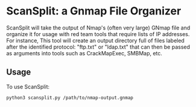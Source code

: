 # ScanSplit: a Gnmap File Organizer
ScanSplit will take the output of Nmap's (often very large) GNmap file and organize it for usage with red team tools that require lists of IP addresses. For instance, This tool will create an output directory full of files labeled after the identified protocol: "ftp.txt" or "ldap.txt" that can then be passed as arguments into tools such as CrackMapExec, SMBMap, etc.

## Usage
To use ScanSplit:
```bash
python3 scansplit.py /path/to/nmap-output.gnmap
```
